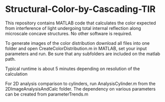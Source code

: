 # Structural-Color-by-Cascading-TIR
This repository contains MATLAB code that calculates the color expected from interference of light undergoing total internal reflection along microscale concave structures. No other software is required.

To generate images of the color distribution download all files into one folder and open CreateColorDistribution.m in MATLAB, set your input parameters and run. Be sure that any subfolders are included on the matlab path. 

Typical runtime is about 5 minutes depending on resolution of the calculation

For 2D analysis comparison to cylinders, run AnalysisCylinder.m from the 2DImageAnalysisAndCalc folder.  The dependency on various parameters can be created from parameterTrends.m
